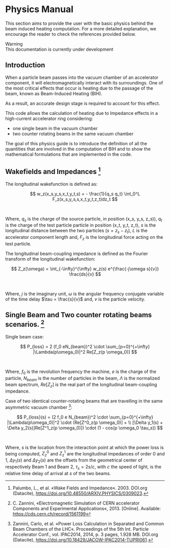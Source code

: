 # Physics Manual

This section aims to provide the user with the basic physics behind the beam induced heating computation. For a more detailed explanation, we encourage the reader to check the references provided below.

<div class="warning">
<div class="admonition-title">
Warning
</div>
This documentation is currently under development
</div>


## Introduction
When a particle beam passes into the vacuum chamber of an accelerator component, it will electromagnetically interact with its surroundings. One of the most critical effects that occur is heating due to the passage of the beam, known as Beam-Induced Heating (BIH). 

As a result, an accurate design stage is required to account for this effect.

This code allows the calculation of heating due to Impedance effects in a high-current accelerator ring considering:
- one single beam in the vacuum chamber
- two counter rotating beams in the same vacuum chamber

The goal of this physics guide is to introduce the definition of all the quantities that are involved in the computation of BIH and to show the mathematical formulations that are implemented in the code. 

## Wakefields and Impedances [^1]

The longitudinal wakefunction is defined as:

$$
w_z(x_s,y_s,x_t,y_t,s) = - \frac{1}{q_s q_t} \int_0^L F_z(x_s,y_s,s,x_t,y_t,z_t)dz_t
$$

<br>

Where, $q_s$ is the charge of the source particle, in position (x_s, y_s, z_s)), $q_t$ is the charge of the test particle particle in position (x_t, y_t, z_t), $s$ is the longitudinal distance between the two particles ($s = z_s - z_t$), $L$ is the accelerator component length and, $F_z$ is the longitudinal force acting on the test particle.

The longitudinal beam-coupling impedance is defined as the Fourier transform of the longitudinal wakefunction:

$$
Z_z(\omega) = \int_{-\infty}^{\infty} w_z(s) e^{\frac{-j\omega s}{v}} \frac{ds}{v} 
$$

<br>

Where, $j$ is the imaginary unit, $\omega$ is the angular frequency conjugate variable of the time delay $\tau = \frac{s}{v}$ and, $v$ is the particle velocity.

## Single Beam and Two counter rotating beams scenarios. [^2]
Single beam case:

$$
P_{loss} = 2 (f_0 eN_{beam})^2 \cdot \sum_{p=0}^{+\infty} |\Lambda(p\omega_0)|^2 Re[Z_z(p \omega_0)]
$$

<br>

Where, $f_0$ is the revolution frequency the machine, $e$ is the charge of the particle, $N_{beam}$ is the number of particles in the beam, $\Lambda$ is the normalized beam spectrum, $Re[Z_z]$ is the real part of the longitudinal beam-coupling impedance.

Case of two identical counter-rotating beams that are travelling in the same asymmetric vacuum chamber [^3]:

$$
P_{loss}(s) = 
(2 f_0 e N_{beam})^2 \cdot \sum_{p=0}^{+\infty} |\Lambda(p\omega_0)|^2 \cdot (Re[Z^0_z(p \omega_0)] + \\
[\Delta y_1(s) + \Delta y_2(s)]Re[Z^1_z(p \omega_0)]) \cdot (1 - cos(p \omega_0 \tau_s))
$$

<br>

Where, $s$ is the location from the interaction point at which the power loss is being computed, $Z^0_z$ and $Z^1_z$ are the longitudinal impedances of order 0 and 1, $\Delta y_1(s)$ and $\Delta y_2(s)$ are the offsets from the geometrical center of respectively Beam 1 and Beam 2, $\tau_s = 2s/c$, with $c$ the speed of light, is the relative time delay of arrival at $s$ of the two beams. 

[^1]: Palumbo, L., et al. «Wake Fields and Impedance«. 2003. DOI.org (Datacite), https://doi.org/10.48550/ARXIV.PHYSICS/0309023.

[^2]: C. Zannini, «Electromagnetic Simulation of CERN accelerator Components and Experimental Applications«, 2013. [Online]. Available: https://cds.cern.ch/record/1561199 

[^3]: Zannini, Carlo, et al. «Power Loss Calculation in Separated and Common Beam Chambers of the LHC«. Proceedings of the 5th Int. Particle Accelerator Conf., vol. IPAC2014, 2014, p. 3 pages, 1.928 MB. DOI.org (Datacite), https://doi.org/10.18429/JACOW-IPAC2014-TUPRI061. 


